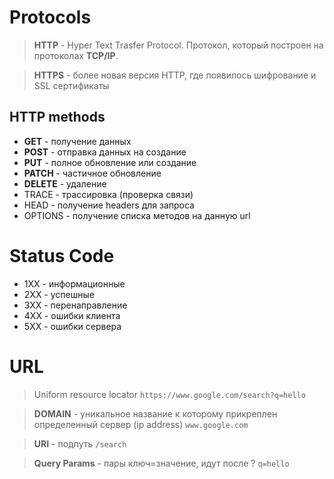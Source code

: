 # Protocols
> **HTTP** - Hyper Text Trasfer Protocol. Протокол, который построен на протоколах **TCP/IP**.

> **HTTPS** - более новая версия HTTP, где появилось шифрование и SSL сертификаты

## HTTP methods
* **GET** - получение данных
* **POST** - отправка данных на создание
* **PUT** - полное обновление или создание
* **PATCH** - частичное обновление
* **DELETE** - удаление
* TRACE - трассировка (проверка связи)
* HEAD - получение headers для запроса
* OPTIONS - получение списка методов на данную url

# Status Code
* 1XX - информационные
* 2XX - успешные
* 3XX - перенаправление
* 4XX - ошибки клиента
* 5XX - ошибки сервера

# URL
> Uniform resource locator `https://www.google.com/search?q=hello`

> **DOMAIN** - уникальное название к которому прикреплен определенный сервер (ip address) `www.google.com`

> **URI** - подпуть `/search`

> **Query Params** - пары ключ=значение, идут после ? `q=hello`
